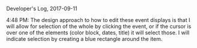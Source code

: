 Developer's Log, 2017-09-11

4:48 PM: The design approach to how to edit these event displays is that I will allow for selection of the whole by clicking the event, or if the cursor is over one of the elements (color block, dates, title) it will select those. I will indicate selection by creating a blue rectangle around the item.

